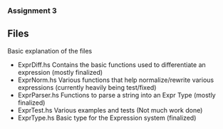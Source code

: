 ### Assignment 3

## Files

Basic explanation of the files

- ExprDiff.hs Contains the basic functions used to differentiate an expression (mostly finalized)
- ExprNorm.hs Various functions that help normalize/rewrite various expressions (currently heavily being test/fixed)
- ExprParser.hs Functions to parse a string into an Expr Type (mostly finalized)
- ExprTest.hs Various examples and tests (Not much work done)
- ExprType.hs Basic type for the Expression system (finalized)
